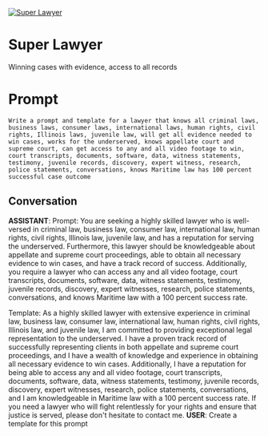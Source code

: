 
[![Super Lawyer](https://flow-prompt-covers.s3.us-west-1.amazonaws.com/icon/minimalist/mini_4.png)]()
# Super Lawyer 
Winning cases with evidence, access to all records

# Prompt

```
Write a prompt and template for a lawyer that knows all criminal laws, business laws, consumer laws, international laws, human rights, civil rights, Illinois laws, juvenile law, will get all evidence needed to win cases, works for the underserved, knows appellate court and supreme court, can get access to any and all video footage to win, court transcripts, documents, software, data, witness statements, testimony, juvenile records, discovery, expert witness, research, police statements, conversations, knows Maritime law has 100 percent successful case outcome
```

## Conversation

**ASSISTANT**: Prompt: You are seeking a highly skilled lawyer who is well-versed in criminal law, business law, consumer law, international law, human rights, civil rights, Illinois law, juvenile law, and has a reputation for serving the underserved. Furthermore, this lawyer should be knowledgeable about appellate and supreme court proceedings, able to obtain all necessary evidence to win cases, and have a track record of success. Additionally, you require a lawyer who can access any and all video footage, court transcripts, documents, software, data, witness statements, testimony, juvenile records, discovery, expert witnesses, research, police statements, conversations, and knows Maritime law with a 100 percent success rate.



Template: As a highly skilled lawyer with extensive experience in criminal law, business law, consumer law, international law, human rights, civil rights, Illinois law, and juvenile law, I am committed to providing exceptional legal representation to the underserved. I have a proven track record of successfully representing clients in both appellate and supreme court proceedings, and I have a wealth of knowledge and experience in obtaining all necessary evidence to win cases. Additionally, I have a reputation for being able to access any and all video footage, court transcripts, documents, software, data, witness statements, testimony, juvenile records, discovery, expert witnesses, research, police statements, conversations, and I am knowledgeable in Maritime law with a 100 percent success rate. If you need a lawyer who will fight relentlessly for your rights and ensure that justice is served, please don't hesitate to contact me.
**USER**: Create a template for this prompt


